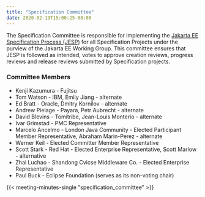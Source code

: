 ```yaml
---
title: "Specification Committee"
date: 2020-02-19T15:00:25-08:00
---
```


The Specification Committee is responsible for implementing the ​[Jakarta EE Specification Process (JESP)](/about/jesp/) ​for all Specification Projects under the purview of the Jakarta EE Working Group. This committee ensures that JESP is followed as intended, votes to approve creation reviews, progress reviews and release reviews submitted by Specification projects.

<!--more-->

### Committee Members

* Kenji Kazumura - Fujitsu
* Tom Watson - IBM, Emily Jiang - alternate
* Ed Bratt - Oracle, Dmitry Kornilov - alternate
* Andrew Pielage - Payara, Petr Aubrecht - alternate
* David Blevins - Tomitribe, Jean-Louis Monterio - alternate
* Ivar Grimstad - PMC Representative
* Marcelo Ancelmo - London Java Community - Elected Participant Member Representative, Abraham Marin-Perez - alternate
* Werner Keil - Elected Committer Member Representative
* Scott Stark - Red Hat - Elected Enterprise Representative, Scott Marlow - alternative
* Zhai Luchao - Shandong Cvicse Middleware Co. - Elected Enterprise Representative
* Paul Buck - Eclipse Foundation (serves as its non-voting chair)

{{< meeting-minutes-single "specification_committee" >}}

